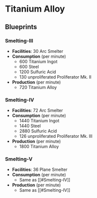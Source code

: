 # Titanium Alloy

## Blueprints

### Smelting-III

- **Facilities**: 30 Arc Smelter
- **Consumption** (per minute)
	- 600 Titanium Ingot
	- 600 Steel
	- 1200 Sulfuric Acid
	- 130 unproliferated Proliferator Mk. II
- **Production** (per minute)
	- 720 Titanium Alloy

### Smelting-IV

- **Facilities**: 72 Arc Smelter
- **Consumption** (per minute)
	- 1440 Titanium Ingot
	- 1440 Steel
	- 2880 Sulfuric Acid
	- 126 unproliferated Proliferator Mk. III
- **Production** (per minute)
	- 1800 Titanium Alloy

### Smelting-V

- **Facilities**: 36 Plane Smelter
- **Consumption** (per minute)
	- Same as [[#Smelting-IV]]
- **Production** (per minute)
	- Same as [[#Smelting-IV]]
